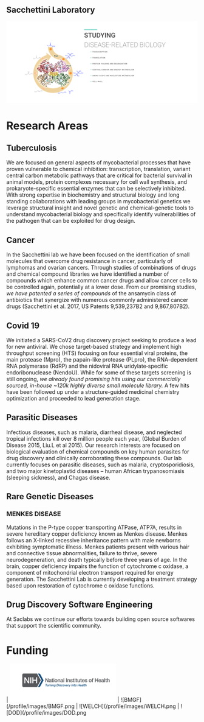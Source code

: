 ## Sacchettini Laboratory
![Intro Slide](/profile/images/intro-1.png)

# Research Areas
## Tuberculosis
We are focused on general aspects of mycobacterial processes that have proven vulnerable to chemical inhibition: transcription, translation, variant central carbon metabolic pathways that are critical for bacterial survival in animal models, protein complexes necessary for cell wall synthesis, and prokaryote-specific essential enzymes that can be selectively inhibited. With strong expertise in biochemistry and structural biology and long standing collaborations with leading groups in mycobacterial genetics we leverage structural insight and novel genetic and chemical-genetic tools to
understand mycobacterial biology and specifically identify vulnerabilities of the pathogen that can be exploited for drug design.

## Cancer
In the Sacchettini lab we have been focused on the identification of small molecules that overcome drug resistance in cancer, particularly of lymphomas and ovarian cancers.
Through studies of combinations of drugs and chemical compound libraries we have identified a number of compounds which enhance common cancer drugs and allow cancer cells to be controlled again, potentially at a lower dose. From our promising studies, *we have patented a series of compounds* of the ansamycin class of antibiotics that synergize with numerous commonly administered cancer drugs (Sacchettini et al. 2017, US Patents 9,539,237B2 and 9,867,807B2).

## Covid 19
We initiated a SARS-CoV2 drug discovery project seeking to produce a lead for new antiviral. We chose target-based strategy and implement high throughput screening (HTS) focusing on four essential viral proteins, the main protease (Mpro), the papain-like protease (PLpro), the RNA-dependent RNA polymerase (RdRP) and the nidoviral RNA uridylate‐specific endoribonuclease (NendoU). While for some of these targets screening is still ongoing, *we already found promising hits using our commercially sourced, in-house ~120k highly diverse small molecule library.* A few hits have been followed up under a structure-guided medicinal chemistry optimization and proceeded to lead generation stage.

## Parasitic Diseases
Infectious diseases, such as malaria, diarrheal disease, and neglected tropical infections kill over 8 million people each year, (Global Burden of Disease 2015, Liu.L et al 2015). Our research interests are focused on biological evaluation of chemical compounds on key human parasites for drug discovery and clinically corroborating these compounds. Our lab currently focuses on parasitic diseases, such as malaria, cryptosporidiosis, and two major kinetoplastid diseases – human African trypanosomiasis (sleeping sickness), and Chagas disease.

## Rare Genetic Diseases
### MENKES DISEASE
Mutations in the P-type copper transporting ATPase, ATP7A, results in severe hereditary copper deficiency known as Menkes disease. Menkes follows an X-linked recessive inheritance pattern with male newborns exhibiting symptomatic illness. Menkes patients present with various hair and connective tissue abnormalities, failure to thrive, severe neurodegeneration, and death typically before three years of age. In the brain, copper deficiency impairs the function of cytochrome c oxidase, a component of mitochondrial electron transport required for energy generation.
The Sacchettini Lab is currently developing a treatment strategy based upon restoration of cytochrome c oxidase functions.

## Drug Discovery Software Engineering
At Saclabs we continue our efforts towards building open source softwares that support the scientific community.

# Funding
| ![NIH](/profile/images/NIH.png) | ![BMGF](/profile/images/BMGF.png | ![WELCH](/profile/images/WELCH.png | ![DOD](/profile/images/DOD.png
